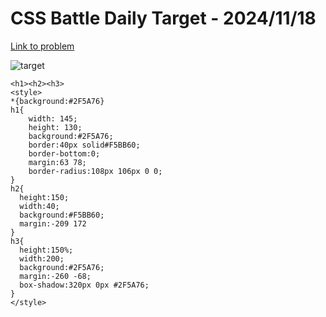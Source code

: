 # CSS Battle Daily Target - 2024/11/18

[Link to problem](https://cssbattle.dev/play/3lKAPxi77EBZdEFZURsc)

![target](https://firebasestorage.googleapis.com/v0/b/cssbattleapp.appspot.com/o/user%2Fe6YbeBahWNPT7VpE2rE2p85byxa2%2Ftargets%2Ftarget_fHY1WOB.png?alt=media)

```
<h1><h2><h3>
<style>
*{background:#2F5A76}
h1{
    width: 145;
    height: 130;
    background:#2F5A76;
    border:40px solid#F5BB60;
    border-bottom:0;
    margin:63 78;
    border-radius:108px 106px 0 0;
}
h2{
  height:150;
  width:40;
  background:#F5BB60;
  margin:-209 172
}
h3{
  height:150%;
  width:200;
  background:#2F5A76;
  margin:-260 -68;
  box-shadow:320px 0px #2F5A76;
}
</style>

```
